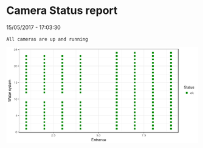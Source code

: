Camera Status report
================
15/05/2017 - 17:03:30

    All cameras are up and running

![](camreport_files/figure-markdown_github/unnamed-chunk-2-1.png)
